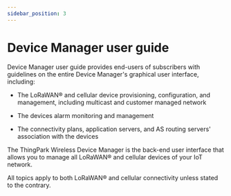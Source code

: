 ```yaml
---
sidebar_position: 3
---
```


# Device Manager user guide

Device Manager user guide provides end-users of subscribers with
guidelines on the entire Device Manager's graphical user interface,
including:

- The LoRaWAN® and cellular device provisioning, configuration, and
  management, including multicast and customer managed network

- The devices alarm monitoring and management

- The connectivity plans, application servers, and AS routing servers'
  association with the devices

The ThingPark Wireless Device Manager is the back-end user interface
that allows you to manage all LoRaWAN® and cellular devices of your IoT
network.

All topics apply to both LoRaWAN® and cellular connectivity unless
stated to the contrary.
